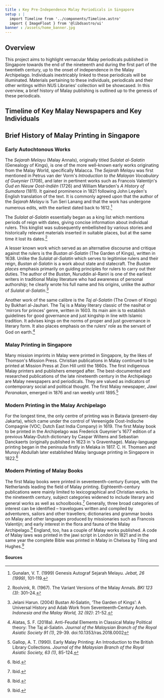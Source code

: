 ```yaml
---
title : Key Pre-Independence Malay Periodicals in Singapore
setup : |
  import Timeline from '../components/Timeline.astro'
  import { ImageFloat } from '@libdsastro/ui'
banner : /assets/home_banner.jpg
---
```


## Overview

This project aims to highlight vernacular Malay periodicals published in Singapore towards the end of the nineteenth and during the first part of the twentieth century, up to the onset of independence in the Malay Archipelago. Individuals inextricably linked to these periodicals will be illuminated. Materials pertaining to these individuals, periodicals and their other writings within NUS Libraries’ collection will be showcased. In this overview, a brief history of Malay publishing is outlined up to the genesis of these periodicals.

## Timeline of Key Malay Newspapers and Key Individuals

<Timeline />

## Brief History of Malay Printing in Singapore

### Early Autochtonous Works

<ImageFloat floatSide="left" imgSrc="/assets/TajAlSalatin.jpg" imgCaption="Title Page of Taj al-Salatin (source: NUS Libraries)"/>

The *Sejarah Melayu* (Malay Annals), originally titled *Sulalat al-Salatin* (Genealogy of Kings), is one of the more well-known early works originating from the Malay World, specifically Malacca. The *Sejarah Melayu* was first mentioned in Petrus van der Vorm's *Introduction to the Malayan Vocabulary of Gueynier* (1708), and later in pertinent works such as Francois Valentijn's *Oud en Nieuw Oost-Indiën* (1726) and William Marsden's *A History of Sumatera* (1811). It gained prominence in 1821 following John Leyden's English translation of the text. It is commonly agreed upon that the author of the *Sejarah Melayu* is Tun Seri Lanang and that the work has undergone numerous edits, with the earliest dated back to 1612.[^1]

The *Sulalat al-Salatin* essentially began as a king list which mentions periods of reign with dates, giving concise information about individual rulers. This kinglist was subsequently embellished by various stories and historically relevant materials inserted in suitable places, but at the same time it lost its dates.[^2]

A lesser known work which served as an alternative discourse and critique against the rulers is the *Bustan al-Salatin* (The Garden of Kings), written in 1638. Unlike the *Sulalat al-Salatin* which serves to legitimise rulers and their reign, *Bustan al-Salatin* is a work about state and statecraft. The *Bustan places* emphasis primarily on guiding principles for rulers to carry out their duties. The author of the *Bustan*, Nuruddin al-Raniri is one of the earliest writers in traditional Malay literature who had awareness of personal authorship; he clearly wrote his full name and his origins, unlike the author of *Sulalat al-Salatin*.[^3]

Another work of the same calibre is the *Taj al-Salatin* (The Crown of Kings) by Bukhari al-Jauhari. The Taj is a Malay literary classic of the nasihat or 'mirrors for princes' genre, written in 1603. Its main aim is to establish guidelines for good governance and just kingship in line with Islamic tradition. It advises kings on the norms of proper and just governance in literary form. It also places emphasis on the rulers' role as the servant of God on earth.[^4]

### Malay Printing in Singapore

<ImageFloat floatSide="right" imgSrc="/assets/MalayPrinting.jpg" imgCaption="A page from A Vocabulary of the English and Malay Languages, Containing Upwards of 2000 Words by Thomsen and Abdullah, published by Mission Press (source: NUS Libraries)"/>

Many mission imprints in Malay were printed in Singapore, by the likes of Thomson's Mission Press. Christian publications in Malay continued to be printed at Mission Press at Zion Hill until the 1860s. The first indigenous Malay printers and publishers emerged after. The best-documented and researched publications of the late nineteenth century in the Archipelago are Malay newspapers and periodicals. They are valued as indicators of contemporary social and political thought. The first Malay newspaper, *Jawi Peranakan*, emerged in 1876 and ran weekly until 1895.[^5]

### Modern Printing in the Malay Archipelago

<ImageFloat floatSide="left" imgSrc="/assets/FranciscusValentinus.jpg" imgCaption="Page from Oud en Nieuw Oost-Indiën (source: NUS Libraries)"/>

For the longest time, the only centre of printing was in Batavia (present-day Jakarta), which came under the control of Vereenigde Oost-Indische Compagnie (VOC; Dutch East India Company) in 1619. The first Malay book to be printed in the Archipelago was Frederick Gueynier's 1677 edition of a previous Malay-Dutch dictionary by Caspar Wiltens and Sebastian Danckaerts (originally published in 1623 in 's Gravenhage). Malay-language printing began in the peninsula firstly in Melaka in 1817. C. H. Thomsen and Munsyi Abdullah later established Malay language printing in Singapore in 1822.[^6]

### Modern Printing of Malay Books

<ImageFloat floatSide="right" imgSrc="/assets/JawiPeranakan.png" imgCaption="The oldest surviving issue of Jawi Peranakkan, vol.5, no.214, 28 March 1881.  British Library, OP 434 (source: British Library)"/>

The first Malay books were printed in seventeenth-century Europe, with the Netherlands leading the field of Malay printing. Eighteenth-century publications were mainly limited to lexicographical and Christian works. In the nineteenth century, subject categories widened to include literary and general works as well as schoolbooks.[^7] Generally, three broad categories of interest can be identified – travelogues written and compiled by adventurers, sailors and other travellers; dictionaries and grammar books on Malay and other languages produced by missionaries such as Francois Valentijn; and early interest in the flora and fauna of the Malay Archipelago.[^8] England, too, has a couple of Malay works published. A code of Malay laws was printed in the jawi script in London in 1821 and in the same year the complete Bible was printed in Malay in Chelsea by Tiling and Hughes.[^9]

#### Sources

[^1]: Gunalan, V. T. (1999) Genesis Autograf Sejarah Melayu. *Jebat, 26 (1999)*, 101-119.
[^2]: Roolvink, R. (1967). The Variant Versions of the Malay Annals. *BKI 123 (3)*: 301–24.
[^3]: Jelani Harun. (2004) Bustan Al‐Salatin, ‘The Garden of Kings’: A Universal History and Adab Work from Seventeenth‐Century Aceh. *Indonesia and the Malay World, 32 (92)*: 21-52.
[^4]: Alatas, S. F. (2018a). Anti-Feudal Elements in Classical Malay Political theory: The Taj al-Salatin. *Journal of the Malaysian Branch of the Royal Asiatic Society 91 (1)*, 29-39. doi:10.1353/ras.2018.0002
[^5]: Gallop, A. T. (1990). Early Malay Printing: An Introduction to the British Library Collections. *Journal of the Malaysian Branch of the Royal Asiatic Society, 63 (1)*, 85-124.
[^6]: Ibid.
[^7]: Ibid.
[^8]: Ibid.
[^9]: Ibid.
